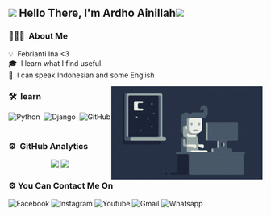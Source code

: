 ## <img src="https://cdn130.picsart.com/235791987029202.gif" width="29px"> Hello There, I'm Ardho Ainillah<img src="https://cdn130.picsart.com/235791987029202.gif" width="29px">

### 👨🏻‍💻 &nbsp;About Me

💡 &nbsp;Febrianti Ina  <3\
🎓 &nbsp;I learn what I find useful.\
💬 &nbsp;I can speak Indonesian and some English

<img alt="Night Coding" src="https://raw.githubusercontent.com/AVS1508/AVS1508/master/assets/Night-Coding.gif" align="right"/>


### 🛠 &nbsp;learn

![Python](https://img.shields.io/badge/-Python-05122A?style=flat&logo=python)&nbsp;
![Django](https://img.shields.io/badge/-Django-05122A?style=flat&logo=Django)&nbsp;
![GitHub](https://img.shields.io/badge/-GitHub-05122A?style=flat&logo=github)&nbsp;

### ⚙️ &nbsp;GitHub Analytics

<center>
<a href="https://github.com/nolepeople">
  <img height="180em" src="https://github-readme-stats-eight-theta.vercel.app/api?username=nolepeople&show_icons=true&theme=algolia&include_all_commits=true&count_private=true"/>
  <img height="180em" src="https://github-readme-stats-eight-theta.vercel.app/api/top-langs/?username=nolepeople&layout=compact&langs_count=8&theme=algolia"/>
</a>
</center>

### ⚙️ You Can Contact Me On
![Facebook](https://img.shields.io/badge/-ardho%20ainullah-05122A?style=flat&logo=facebook)
![Instagram](https://img.shields.io/badge/-@ardho.ainullah-05122A?style=flat&logo=Instagram)
![Youtube](https://img.shields.io/badge/-HnvDie-05122A?style=flat&logo=Youtube)
![Gmail](https://img.shields.io/badge/-natsuya.ren@gmail-05122A?style=flat&logo=gmail)
![Whatsapp](https://img.shields.io/badge/-083135473822-05122A?style=flat&logo=whatsapp)
